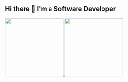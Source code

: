 ## Hi there 👋 I'm a Software Developer

<div>
  <a href="https://github.com/JulioNCavalcanti">
    <img loading="lazy" height="190em" src="https://readme-stats-julio-nunes-cavalcantis-projects.vercel.app/api?username=JulioNCavalcanti&count_private=true&layout=compact&langs_count=7&theme=transparent&include_all_commits=true" />
    <img loading="lazy" height="190em" src="https://readme-stats-julio-nunes-cavalcantis-projects.vercel.app/api/top-langs/?username=JulioNCavalcanti&count_private=true&layout=compact&langs_count=7&theme=transparent&include_all_commits=true" />
  </a>
</div>
